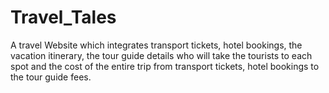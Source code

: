 # Travel_Tales
A travel Website which integrates transport tickets, hotel bookings, the vacation itinerary, the tour guide details who will take the tourists to each spot and the cost of the entire trip from transport tickets, hotel bookings to the tour guide fees. 
